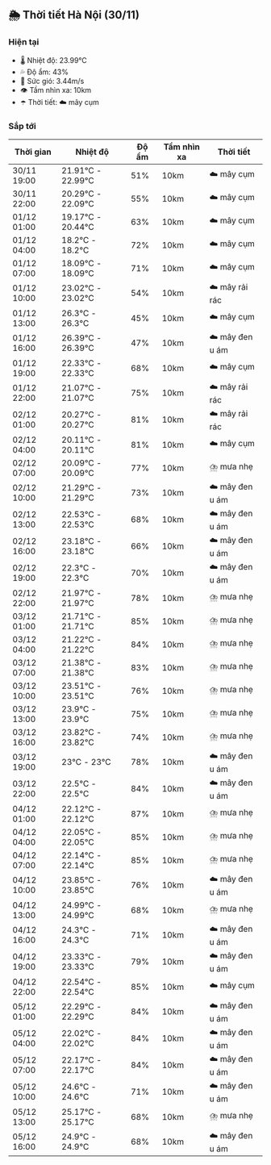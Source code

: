 ## 🌦️ Thời tiết Hà Nội (30/11)

### Hiện tại

- 🌡️ Nhiệt độ: 23.99℃
- 💦 Độ ẩm: 43%
- 💨 Sức gió: 3.44m/s
- 👁️ Tầm nhìn xa: 10km
- ☂️ Thời tiết: ☁️ mây cụm

### Sắp tới

| Thời gian | Nhiệt độ | Độ ẩm | Tầm nhìn xa | Thời tiết |
| --- | --- | --- | --- | --- |
| 30/11 19:00 | 21.91℃ - 22.99℃ | 51% | 10km | ☁️ mây cụm |
| 30/11 22:00 | 20.29℃ - 22.09℃ | 55% | 10km | ☁️ mây cụm |
| 01/12 01:00 | 19.17℃ - 20.44℃ | 63% | 10km | ☁️ mây cụm |
| 01/12 04:00 | 18.2℃ - 18.2℃ | 72% | 10km | ☁️ mây cụm |
| 01/12 07:00 | 18.09℃ - 18.09℃ | 71% | 10km | ☁️ mây cụm |
| 01/12 10:00 | 23.02℃ - 23.02℃ | 54% | 10km | ☁️ mây rải rác |
| 01/12 13:00 | 26.3℃ - 26.3℃ | 45% | 10km | ☁️ mây cụm |
| 01/12 16:00 | 26.39℃ - 26.39℃ | 47% | 10km | ☁️ mây đen u ám |
| 01/12 19:00 | 22.33℃ - 22.33℃ | 68% | 10km | ☁️ mây cụm |
| 01/12 22:00 | 21.07℃ - 21.07℃ | 75% | 10km | ☁️ mây rải rác |
| 02/12 01:00 | 20.27℃ - 20.27℃ | 81% | 10km | ☁️ mây rải rác |
| 02/12 04:00 | 20.11℃ - 20.11℃ | 81% | 10km | ☁️ mây cụm |
| 02/12 07:00 | 20.09℃ - 20.09℃ | 77% | 10km | ⛈️ mưa nhẹ |
| 02/12 10:00 | 21.29℃ - 21.29℃ | 73% | 10km | ☁️ mây đen u ám |
| 02/12 13:00 | 22.53℃ - 22.53℃ | 68% | 10km | ☁️ mây đen u ám |
| 02/12 16:00 | 23.18℃ - 23.18℃ | 66% | 10km | ☁️ mây đen u ám |
| 02/12 19:00 | 22.3℃ - 22.3℃ | 70% | 10km | ☁️ mây đen u ám |
| 02/12 22:00 | 21.97℃ - 21.97℃ | 78% | 10km | ⛈️ mưa nhẹ |
| 03/12 01:00 | 21.71℃ - 21.71℃ | 85% | 10km | ⛈️ mưa nhẹ |
| 03/12 04:00 | 21.22℃ - 21.22℃ | 84% | 10km | ⛈️ mưa nhẹ |
| 03/12 07:00 | 21.38℃ - 21.38℃ | 83% | 10km | ⛈️ mưa nhẹ |
| 03/12 10:00 | 23.51℃ - 23.51℃ | 76% | 10km | ⛈️ mưa nhẹ |
| 03/12 13:00 | 23.9℃ - 23.9℃ | 75% | 10km | ⛈️ mưa nhẹ |
| 03/12 16:00 | 23.82℃ - 23.82℃ | 74% | 10km | ⛈️ mưa nhẹ |
| 03/12 19:00 | 23℃ - 23℃ | 78% | 10km | ☁️ mây đen u ám |
| 03/12 22:00 | 22.5℃ - 22.5℃ | 84% | 10km | ☁️ mây đen u ám |
| 04/12 01:00 | 22.12℃ - 22.12℃ | 87% | 10km | ⛈️ mưa nhẹ |
| 04/12 04:00 | 22.05℃ - 22.05℃ | 85% | 10km | ⛈️ mưa nhẹ |
| 04/12 07:00 | 22.14℃ - 22.14℃ | 85% | 10km | ⛈️ mưa nhẹ |
| 04/12 10:00 | 23.85℃ - 23.85℃ | 76% | 10km | ☁️ mây đen u ám |
| 04/12 13:00 | 24.99℃ - 24.99℃ | 68% | 10km | ⛈️ mưa nhẹ |
| 04/12 16:00 | 24.3℃ - 24.3℃ | 71% | 10km | ☁️ mây đen u ám |
| 04/12 19:00 | 23.33℃ - 23.33℃ | 79% | 10km | ☁️ mây đen u ám |
| 04/12 22:00 | 22.54℃ - 22.54℃ | 85% | 10km | ☁️ mây cụm |
| 05/12 01:00 | 22.29℃ - 22.29℃ | 84% | 10km | ☁️ mây đen u ám |
| 05/12 04:00 | 22.02℃ - 22.02℃ | 84% | 10km | ☁️ mây đen u ám |
| 05/12 07:00 | 22.17℃ - 22.17℃ | 84% | 10km | ☁️ mây đen u ám |
| 05/12 10:00 | 24.6℃ - 24.6℃ | 71% | 10km | ☁️ mây đen u ám |
| 05/12 13:00 | 25.17℃ - 25.17℃ | 68% | 10km | ⛈️ mưa nhẹ |
| 05/12 16:00 | 24.9℃ - 24.9℃ | 68% | 10km | ☁️ mây đen u ám |
